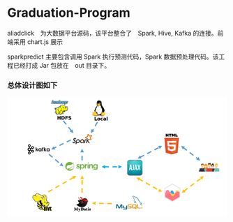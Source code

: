 # Graduation-Program

aliadclick　为大数据平台源码，该平台整合了　Spark, Hive, Kafka 的连接。前端采用 chart.js 展示

sparkpredict 主要包含调用 Spark 执行预测代码，Spark 数据预处理代码。该工程已经打成 Jar 包放在　out 目录下。

### 总体设计图如下

![](./大数据平台总体设计图.png)

